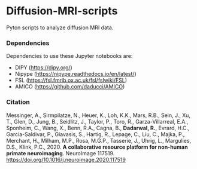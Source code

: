 # Diffusion-MRI-scripts
Pyton scripts to analyze diffusion MRI data. 

### Dependencies
Dependencies to use these Jupyter notebooks are:
* DIPY (https://dipy.org/)
* Nipype (https://nipype.readthedocs.io/en/latest/)
* FSL (https://fsl.fmrib.ox.ac.uk/fsl/fslwiki/FSL)
* AMICO (https://github.com/daducci/AMICO)

### Citation
Messinger, A., Sirmpilatze, N., Heuer, K., Loh, K.K., Mars, R.B., Sein, J., Xu, T., Glen, D., Jung, B., Seidlitz, J., Taylor, P., Toro, R., Garza-Villarreal, E.A., Sponheim, C., Wang, X., Benn, R.A., Cagna, B., __Dadarwal, R.__, Evrard, H.C., Garcia-Saldivar, P., Giavasis, S., Hartig, R., Lepage, C., Liu, C., Majka, P., Merchant, H., Milham, M.P., Rosa, M.G.P., Tasserie, J., Uhrig, L., Margulies, D.S., Klink, P.C., 2020. __A collaborative resource platform for non-human primate neuroimaging__. NeuroImage 117519. https://doi.org/10.1016/j.neuroimage.2020.117519
